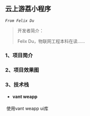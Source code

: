 ## 云上游荔小程序

*`From Felix Du`*

> 开发者简介：
>
> Felix Du，物联网工程本科在读......

### 1、项目简介



### 2、项目效果图



### 3、技术栈

- #### vant weapp

​	使用vant weapp ui库